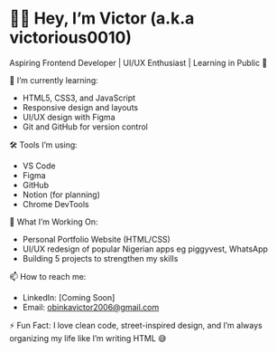 # 👋🏽 Hey, I’m Victor (a.k.a victorious0010)

Aspiring Frontend Developer | UI/UX Enthusiast | Learning in Public 🚀

🌱 I’m currently learning:
- HTML5, CSS3, and JavaScript
- Responsive design and layouts
- UI/UX design with Figma
- Git and GitHub for version control

🛠 Tools I’m using:
- VS Code
- Figma
- GitHub
- Notion (for planning)
- Chrome DevTools

📌 What I’m Working On:
- Personal Portfolio Website (HTML/CSS)
- UI/UX redesign of popular Nigerian apps eg piggyvest, WhatsApp 
- Building 5 projects to strengthen my skills

📫 How to reach me:
- LinkedIn: [Coming Soon]
- Email: obinkavictor2006@gmail.com

⚡ Fun Fact: I love clean code, street-inspired design, and I’m always organizing my life like I’m writing HTML 😅
